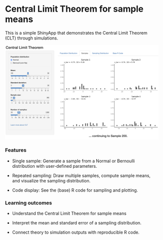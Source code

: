# Central Limit Theorem for sample means

This is a simple ShinyApp that demonstrates the Central Limit Theorem (CLT) through simulations.

![Screenshot of the app](interface.png)

### Features

+ Single sample: Generate a sample from a Normal or Bernoulli distribution with user-defined parameters.

+ Repeated sampling: Draw multiple samples, compute sample means, and visualize the sampling distribution.

+ Code display: See the (base) R code for sampling and plotting.

### Learning outcomes

+ Understand the Central Limit Theorem for sample means

+ Interpret the mean and standard error of a sampling distribution.

+ Connect theory to simulation outputs with reproducible R code.

